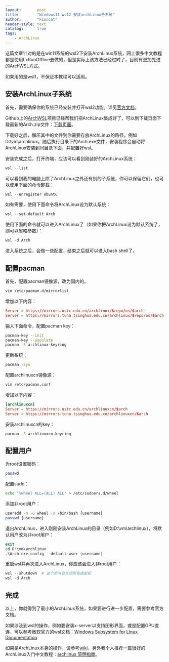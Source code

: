 ```yaml
---
layout:       post
title:        "Windows11 wsl2 安装archlinux子系统"
author:       "Fioncat"
header-style: text
catalog:      true
tags:
    - ArchLinux
---
```


这篇文章针对的是在win11系统的wsl2下安装ArchLinux系统，网上很多中文教程都是使用LxRunOffline去做的，但是实际上该方法已经过时了，目前有更加先进的ArchWSL方式。

如果用的是wsl1，不保证本教程可以适用。

## 安装ArchLinux子系统

首先，需要确保你的系统已经安装并打开wsl2功能。详见[官方文档](https://learn.microsoft.com/zh-cn/windows/wsl/install)。

Github上的[ArchWSL](https://github.com/yuk7/ArchWSL)项目已经帮我们把ArchLinux集成好了，可以到下载页面下载最新的Arch.zip文件：[下载页面](https://github.com/yuk7/ArchWSL/releases/latest)。

下载好之后，解压其中的文件到你需要存放ArchLinux的路径，例如D:\vm\archlinux。随后执行目录下的Arch.exe文件，安装程序会自动将ArchLinux安装到同目录下面，并配置好wsl。

安装完成之后，打开终端，应该可以看到刚装好的ArchLinux系统：

```powershell
wsl --list
```

可以看到我的电脑上除了ArchLinux之外还有别的子系统，你可以保留它们，也可以使用下面的命令卸载：

```powershell
wsl --unregister Ubuntu
```

如有需要，使用下面命令将ArchLinux设为默认系统：

```powershell
wsl --set-default Arch
```

使用下面的命令就可以进入ArchLinux了（如果你把ArchLinux设为默认系统了，则可以省略参数）：

```powershell
wsl -d Arch
```

进入系统之后，会做一些配置，结束之后就可以进入bash shell了。

## 配置pacman

首先，配置pacman镜像源，改为国内的。

```bash
vim /etc/pacman.d/mirrorlist
```

增加以下内容：

```toml
Server = https://mirrors.ustc.edu.cn/archlinux/$repo/os/$arch
Server = https://mirrors.tuna.tsinghua.edu.cn/archlinux/$repo/os/$arch
```

输入下面命令，配置pacman key：

```bash
pacman-key --init
pacman-key --populate
pacman -S archlinux-keyring
```

更新系统：

```bash
pacman -Syu
```

配置archlinuxcn镜像源：

```bash
vim /etc/pacman.conf
```

增加以下内容：

```toml
[archlinuxcn]
Server = https://mirrors.ustc.edu.cn/archlinuxcn/$arch
Server = https://mirrors.tuna.tsinghua.edu.cn/archlinuxcn/$arch
```

安装archlinuxcn的key：

```bash
pacman -S archlinuxcn-keyring
```

## 配置用户

为root设置密码：

```bash
passwd
```

配置sudo：

```bash
echo "%wheel ALL=(ALL) ALL" > /etc/sudoers.d/wheel
```

添加非root用户：

```bash
useradd -m -G wheel -s /bin/bash {username}
passwd {username}
```

退出ArchLinux，进入刚刚安装ArchLinux的目录（例如D:\vm\archlinux），将默认用户改为非root用户：

```powershell
exit
cd D:\vm\archlinux
.\Arch.exe config --default-user {username}
```

重启wsl并再次进入ArchLinux，你应该会进入非root用户：

```powershell
wsl --shutdown  # 这个命令会关闭所有虚拟机
wsl -d Arch
```

## 完成

以上，你就得到了最小的ArchLinux系统，如果要进行进一步配置，需要参考官方文档。

如果涉及到wsl的操作，例如要安装x-server以支持图形界面，或是配置GPU直连，可以参考微软官方的wsl文档：[Windows Subsystem for Linux Documentation](https://learn.microsoft.com/en-us/windows/wsl/)

如果是ArchLinux本身的操作，请参考[wiki](https://wiki.archlinux.org/)，另外我个人推荐一篇很好的ArchLinux入门中文教程：[archlinux 简明指南](https://arch.icekylin.online/)。